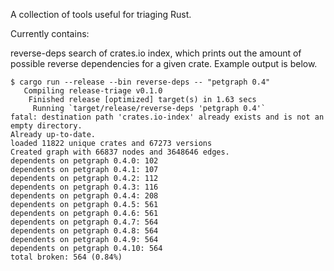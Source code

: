 A collection of tools useful for triaging Rust.

Currently contains:

reverse-deps search of crates.io index, which prints out the amount of possible
reverse dependencies for a given crate. Example output is below.

```
$ cargo run --release --bin reverse-deps -- "petgraph 0.4"
   Compiling release-triage v0.1.0
    Finished release [optimized] target(s) in 1.63 secs
     Running `target/release/reverse-deps 'petgraph 0.4'`
fatal: destination path 'crates.io-index' already exists and is not an empty directory.
Already up-to-date.
loaded 11822 unique crates and 67273 versions
Created graph with 66837 nodes and 3648646 edges.
dependents on petgraph 0.4.0: 102
dependents on petgraph 0.4.1: 107
dependents on petgraph 0.4.2: 112
dependents on petgraph 0.4.3: 116
dependents on petgraph 0.4.4: 208
dependents on petgraph 0.4.5: 561
dependents on petgraph 0.4.6: 561
dependents on petgraph 0.4.7: 564
dependents on petgraph 0.4.8: 564
dependents on petgraph 0.4.9: 564
dependents on petgraph 0.4.10: 564
total broken: 564 (0.84%)
```

